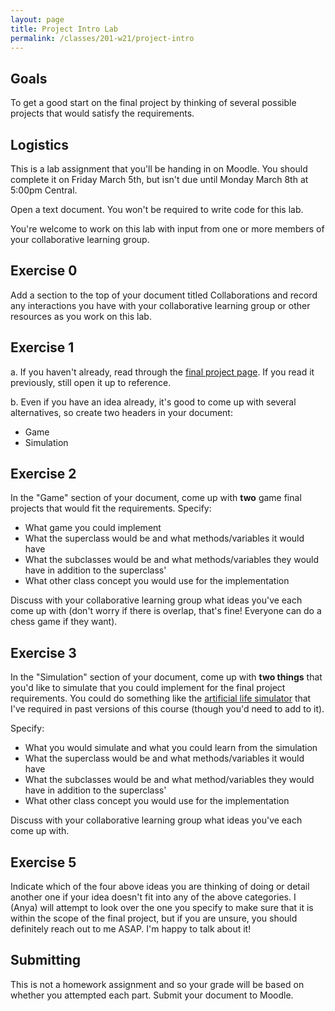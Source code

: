 ```yaml
---
layout: page
title: Project Intro Lab
permalink: /classes/201-w21/project-intro
---
```


## Goals
To get a good start on the final project by thinking of several possible projects that would satisfy the requirements.

## Logistics
This is a lab assignment that you'll be handing in on Moodle. You should complete it on Friday March 5th, but isn't due until Monday March 8th at 5:00pm Central.

Open a text document. You won't be required to write code for this lab.

You're welcome to work on this lab with input from one or more members of your collaborative learning group.

## Exercise 0
Add a section to the top of your document titled Collaborations and record any interactions you have with your collaborative learning group or other resources as you work on this lab.

## Exercise 1

a. If you haven't already, read through the [final project page](/classes/201-w21/final-project). If you read it previously, still open it up to reference.

b. Even if you have an idea already, it's good to come up with several alternatives, so create two headers in your document:
* Game
* Simulation

## Exercise 2
In the "Game" section of your document, come up with **two** game final projects that would fit the requirements. Specify:
* What game you could implement
* What the superclass would be and what methods/variables it would have
* What the subclasses would be and what methods/variables they would have in addition to the superclass'
* What other class concept you would use for the implementation

Discuss with your collaborative learning group what ideas you've each come up with (don't worry if there is overlap, that's fine! Everyone can do a chess game if they want).

## Exercise 3
In the "Simulation" section of your document, come up with **two things** that you'd like to simulate that you could implement for the final project requirements. You could do something like the [artificial life simulator](https://github.com/anyaevostinar/alife-assignment) that I've required in past versions of this course (though you'd need to add to it). 

Specify:
* What you would simulate and what you could learn from the simulation
* What the superclass would be and what methods/variables it would have
* What the subclasses would be and what method/variables they would have in addition to the superclass'
* What other class concept you would use for the implementation

Discuss with your collaborative learning group what ideas you've each come up with.

## Exercise 5
Indicate which of the four above ideas you are thinking of doing or detail another one if your idea doesn't fit into any of the above categories. I (Anya) will attempt to look over the one you specify to make sure that it is within the scope of the final project, but if you are unsure, you should definitely reach out to me ASAP. I'm happy to talk about it!

## Submitting
This is not a homework assignment and so your grade will be based on whether you attempted each part. Submit your document to Moodle.